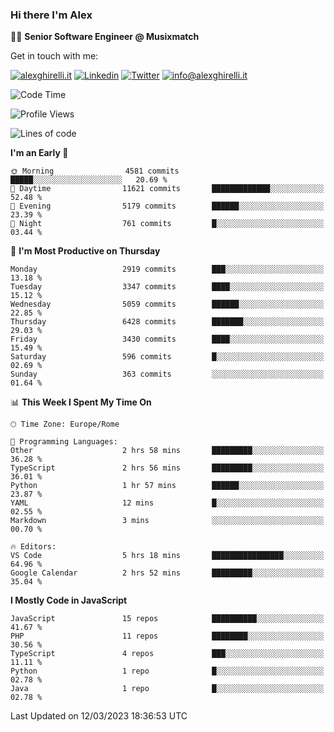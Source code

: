 ### Hi there I'm Alex

👨‍💻 __Senior Software Engineer @ Musixmatch__

Get in touch with me:

[![alexghirelli.it](https://img.shields.io/static/v1?label=alexghirelli.it&message=%20&color=red&logo=&style=flat-square&logoColor=white)](https://www.alexghirelli.it/)
[![Linkedin](https://img.shields.io/static/v1?label=Linkedin&message=%20&color=blue&logo=Linkedin&style=flat-square&logoColor=white)](https://linkedin.com/in/alexghirelli)
[![Twitter](https://img.shields.io/static/v1?label=Twitter&message=%20&color=blue&logo=Twitter&style=flat-square&logoColor=white)](https://twitter.com/alexGhirelli)
[![info@alexghirelli.it](https://img.shields.io/static/v1?label=info@alexghirelli.it&message=%20&color=red&logo=gmail&style=flat-square&logoColor=white)](mailto:info@alexghirelli.it)

<!--START_SECTION:waka-->
![Code Time](http://img.shields.io/badge/Code%20Time-7%2C371%20hrs%2051%20mins-blue)

![Profile Views](http://img.shields.io/badge/Profile%20Views-15-blue)

![Lines of code](https://img.shields.io/badge/From%20Hello%20World%20I%27ve%20Written-32.5%20million%20lines%20of%20code-blue)

**I'm an Early 🐤** 

```text
🌞 Morning                4581 commits        █████░░░░░░░░░░░░░░░░░░░░   20.69 % 
🌆 Daytime                11621 commits       █████████████░░░░░░░░░░░░   52.48 % 
🌃 Evening                5179 commits        ██████░░░░░░░░░░░░░░░░░░░   23.39 % 
🌙 Night                  761 commits         █░░░░░░░░░░░░░░░░░░░░░░░░   03.44 % 
```
📅 **I'm Most Productive on Thursday** 

```text
Monday                   2919 commits        ███░░░░░░░░░░░░░░░░░░░░░░   13.18 % 
Tuesday                  3347 commits        ████░░░░░░░░░░░░░░░░░░░░░   15.12 % 
Wednesday                5059 commits        ██████░░░░░░░░░░░░░░░░░░░   22.85 % 
Thursday                 6428 commits        ███████░░░░░░░░░░░░░░░░░░   29.03 % 
Friday                   3430 commits        ████░░░░░░░░░░░░░░░░░░░░░   15.49 % 
Saturday                 596 commits         █░░░░░░░░░░░░░░░░░░░░░░░░   02.69 % 
Sunday                   363 commits         ░░░░░░░░░░░░░░░░░░░░░░░░░   01.64 % 
```


📊 **This Week I Spent My Time On** 

```text
🕑︎ Time Zone: Europe/Rome

💬 Programming Languages: 
Other                    2 hrs 58 mins       █████████░░░░░░░░░░░░░░░░   36.28 % 
TypeScript               2 hrs 56 mins       █████████░░░░░░░░░░░░░░░░   36.01 % 
Python                   1 hr 57 mins        ██████░░░░░░░░░░░░░░░░░░░   23.87 % 
YAML                     12 mins             █░░░░░░░░░░░░░░░░░░░░░░░░   02.55 % 
Markdown                 3 mins              ░░░░░░░░░░░░░░░░░░░░░░░░░   00.70 % 

🔥 Editors: 
VS Code                  5 hrs 18 mins       ████████████████░░░░░░░░░   64.96 % 
Google Calendar          2 hrs 52 mins       █████████░░░░░░░░░░░░░░░░   35.04 % 
```

**I Mostly Code in JavaScript** 

```text
JavaScript               15 repos            ██████████░░░░░░░░░░░░░░░   41.67 % 
PHP                      11 repos            ████████░░░░░░░░░░░░░░░░░   30.56 % 
TypeScript               4 repos             ███░░░░░░░░░░░░░░░░░░░░░░   11.11 % 
Python                   1 repo              █░░░░░░░░░░░░░░░░░░░░░░░░   02.78 % 
Java                     1 repo              █░░░░░░░░░░░░░░░░░░░░░░░░   02.78 % 
```




 Last Updated on 12/03/2023 18:36:53 UTC
<!--END_SECTION:waka-->
